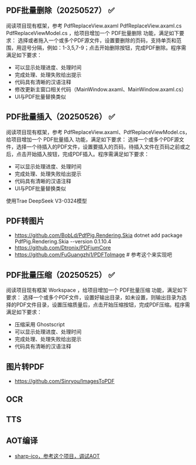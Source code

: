 
## PDF批量删除（20250527） ✅
阅读项目现有框架，参考 PdfReplaceView.axaml PdfReplaceView.axaml.cs PdfReplaceViewModel.cs ，给项目增加一个 PDF批量删除 功能，满足如下要求：
选择或者拖入一个或多个PDF源文件，设置要删除的页码，支持单页和范围，用逗号分隔，例如：1-3,5,7-9；点击开始删除按钮，完成PDF删除。程序需满足如下要求：
- 可以显示处理进度、处理时间
- 完成处理、处理失败给出提示
- 代码具有清晰的汉语注释
- 修改更新主窗口相关代码（MainWindow.axaml、MainWindow.axaml.cs）
- UI与PDF批量替换类似

## PDF批量插入（20250526） ✅ 
阅读项目现有框架，参考 PdfReplaceView.axaml、PdfReplaceViewModel.cs，给项目增加一个 PDF批量插入 功能，满足如下要求：
选择一个或多个PDF源文件，选择一个待插入的PDF文件，设置要插入的页码，待插入文件在页码之前或之后，点击开始插入按钮，完成PDF插入。程序需满足如下要求：
- 可以显示处理进度、处理时间
- 完成处理、处理失败给出提示
- 代码具有清晰的汉语注释
- UI与PDF批量替换类似

使用Trae DeepSeek V3-0324模型

## PDF转图片
- https://github.com/BobLd/PdfPig.Rendering.Skia
dotnet add package PdfPig.Rendering.Skia --version 0.1.10.4
- https://github.com/Dtronix/PDFiumCore
- https://github.com/FuGuangzhi1/PDFToImage  # 参考这个来实现吧

## PDF批量压缩（20250525） ✅ 
阅读项目现有框架 Workspace ，给项目增加一个 PDF批量压缩 功能，满足如下要求：
选择一个或多个PDF文件，设置好输出目录，如未设置，则输出目录为选择的PDF文件目录，设置压缩质量后，点击开始压缩按钮，完成PDF压缩。程序需满足如下要求：
- 压缩采用 Ghostscript
- 可以显示处理进度、处理时间
- 完成处理、处理失败给出提示
- 代码具有清晰的汉语注释

## 图片转PDF
- https://github.com/Sinryou/ImagesToPDF


## OCR


## TTS


## AOT编译
- [sharp-ico，参考这个项目，调试AOT](https://github.com/star-plan/sharp-ico)  
